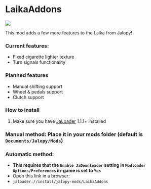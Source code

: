 # LaikaAddons

[![](https://img.shields.io/github/downloads/Jalopy-Mods/LaikaAddons/total)](#)

This mod adds a few more features to the Laika from Jalopy!

### Current features:
* Fixed cigarette lighter texture
* Turn signals functionality

### Planned features
* Manual shifting support
* Wheel & pedals support
* Clutch support

### How to install
1. Make sure you have [JaLoader](https://github.com/theLeaxx/JaLoader) 1.1.1+ installed
### Manual method: Place it in your mods folder (default is `Documents/Jalopy/Mods`)
### Automatic method: 
* **This requires that the `Enable JaDownloader` setting in `Modloader Options/Preferences` in-game is set to `Yes`**
* Open this link in a browser:
* `jaloader://install/jalopy-mods/LaikaAddons`
